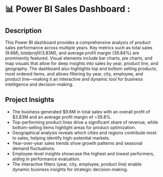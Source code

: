 # 📊 Power BI Sales Dashboard :

## Description
This Power BI dashboard provides a comprehensive analysis of product sales performance across multiple years. Key metrics such as total sales ($9.6M), total profit ($3.83M), and average profit margin (39.84%) are prominently featured. Visual elements include bar charts, pie charts, and map visuals that allow for deep insights into sales by year, product line, and geography. The dashboard also highlights top and bottom selling products, most ordered items, and allows filtering by year, city, employee, and product line—making it an interactive and dynamic tool for business intelligence and decision-making.

## Project Insights

- The business generated $9.6M in total sales with an overall profit of $3.83M and an average profit margin of ~39.8%.
- Top-performing product lines drive a significant share of revenue, while bottom-selling items highlight areas for product optimization.
- Geographical analysis reveals which cities and regions contribute most to sales, helping identify high-potential markets.
- Year-over-year sales trends show growth patterns and seasonal demand fluctuations.
- Employee-level insights showcase the highest and lowest performers, aiding in performance evaluation.
- The interactive filters (year, city, employee, product line) enable dynamic business insights for strategic decision-making.
